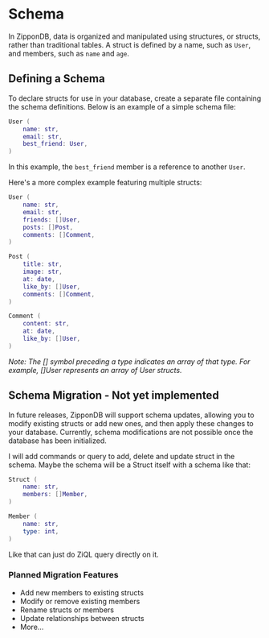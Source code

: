 # Schema

In ZipponDB, data is organized and manipulated using structures, or structs, rather than traditional tables. A struct is defined by a name, such as `User`, and members, such as `name` and `age`.

## Defining a Schema

To declare structs for use in your database, create a separate file containing the schema definitions. Below is an example of a simple schema file:
```lua
User (
    name: str,
    email: str,
    best_friend: User,
)
```

In this example, the `best_friend` member is a reference to another `User`.

Here's a more complex example featuring multiple structs:
```lua
User (
    name: str,
    email: str,
    friends: []User,
    posts: []Post,
    comments: []Comment,
)

Post (
    title: str,
    image: str,
    at: date,
    like_by: []User,
    comments: []Comment,
)

Comment (
    content: str,
    at: date,
    like_by: []User,
)
```

*Note: The [] symbol preceding a type indicates an array of that type. For example, []User represents an array of User structs.*

## Schema Migration - Not yet implemented

In future releases, ZipponDB will support schema updates, allowing you to modify existing structs or add new ones, and then apply these changes to your database. Currently, schema modifications are not possible once the database has been initialized.

I will add commands or query to add, delete and update struct in the schema. Maybe the schema will be a Struct itself with a schema like that:

```lua
Struct (
    name: str,
    members: []Member,
)

Member (
    name: str,
    type: int,
)
```

Like that can just do ZiQL query directly on it.

### Planned Migration Features

- Add new members to existing structs
- Modify or remove existing members
- Rename structs or members
- Update relationships between structs
- More...
